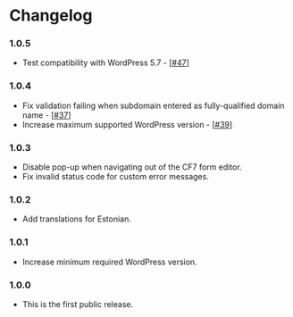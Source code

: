 # Changelog

### 1.0.5

- Test compatibility with WordPress 5.7 - [[#47](https://github.com/sendsmaily/smaily-cf7-plugin/issues/47)]

### 1.0.4

- Fix validation failing when subdomain entered as fully-qualified domain name - [[#37](https://github.com/sendsmaily/smaily-cf7-plugin/issues/37)]
- Increase maximum supported WordPress version - [[#39](https://github.com/sendsmaily/smaily-cf7-plugin/issues/39)]

### 1.0.3

- Disable pop-up when navigating out of the CF7 form editor.
- Fix invalid status code for custom error messages.

### 1.0.2

- Add translations for Estonian.

### 1.0.1

- Increase minimum required WordPress version.

### 1.0.0

- This is the first public release.
